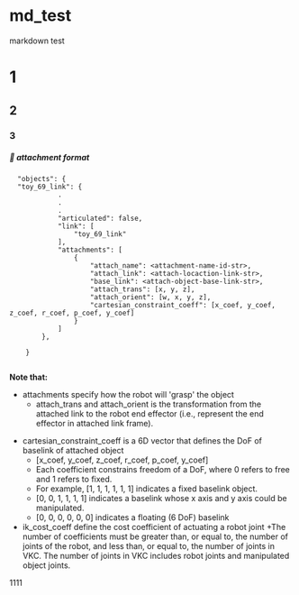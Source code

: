 # md_test
markdown test


# 1
## 2
### 3
##### 🚀 attachment format
```
  "objects": {
  "toy_69_link": {            
            .
            .
            .
            "articulated": false,
            "link": [
                "toy_69_link"
            ],
            "attachments": [
                {
                    "attach_name": <attachment-name-id-str>,
                    "attach_link": <attach-locaction-link-str>,
                    "base_link": <attach-object-base-link-str>,
                    "attach_trans": [x, y, z],
                    "attach_orient": [w, x, y, z],  
                    "cartesian_constraint_coeff": [x_coef, y_coef, z_coef, r_coef, p_coef, y_coef]
                }
            ]
        },
        
    }
  
```    
**Note that:**
- attachments specify how the robot will 'grasp' the object
   + attach_trans and attach_orient is the transformation from the attached link to the robot end effector (i.e., represent the end effector in attached link frame).
+ cartesian_constraint_coeff is a 6D vector that defines the DoF of baselink of attached object
   + [x_coef, y_coef, z_coef, r_coef, p_coef, y_coef]
   + Each coefficient constrains freedom of a DoF, where 0 refers to free and 1 refers to fixed.
   + For example, [1, 1, 1, 1, 1, 1] indicates a fixed baselink object.
   + [0, 0, 1, 1, 1, 1] indicates a baselink whose x axis and y axis could be manipulated.
   + [0, 0, 0, 0, 0, 0] indicates a floating (6 DoF) baselink
+ ik_cost_coeff define the cost coefficient of actuating a robot joint
    +The number of coefficients must be greater than, or equal to, the number of joints of the robot, and less than, or equal to, the number of joints in VKC. The number of joints in VKC includes robot joints and manipulated object joints.

1111
